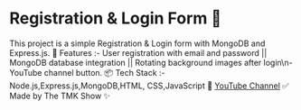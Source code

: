 ﻿# Registration & Login Form 🚀
This project is a simple Registration & Login form with MongoDB and Express.js.
🌟 Features :- User registration with email and password || MongoDB database integration || Rotating background images after login\n- YouTube channel button.
📦 Tech Stack :- Node.js,Express.js,MongoDB,HTML, CSS,JavaScript
🔗 [YouTube Channel](https://youtube.com/@the_tmk_show?si=tvyPEoeM4LlfkZDj)
✅ Made by The TMK Show ✨
